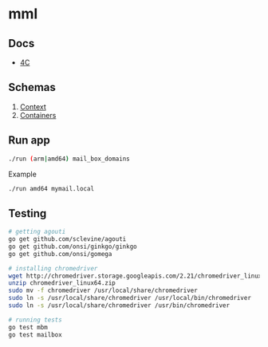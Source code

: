 # mml

## Docs
* [4C](https://drive.google.com/open?id=1a3MfEczAGnz4AfXzFKyq_aNJR3IqElML5fQp8-930Nk)

## Schemas
1. [Context](https://drive.google.com/open?id=0B6MswmSTZunJVXByMTN4Zm0tRk0)
2. [Containers](https://drive.google.com/open?id=0B6MswmSTZunJZk5wVldNNl96X3M)

## Run app
```bash
./run (arm|amd64) mail_box_domains
```
Example
```bash
./run amd64 mymail.local
```
## Testing
```bash
# getting agouti
go get github.com/sclevine/agouti
go get github.com/onsi/ginkgo/ginkgo
go get github.com/onsi/gomega

# installing chromedriver
wget http://chromedriver.storage.googleapis.com/2.21/chromedriver_linux64.zip
unzip chromedriver_linux64.zip
sudo mv -f chromedriver /usr/local/share/chromedriver
sudo ln -s /usr/local/share/chromedriver /usr/local/bin/chromedriver
sudo ln -s /usr/local/share/chromedriver /usr/bin/chromedriver

# running tests
go test mbm
go test mailbox
```